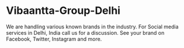 # Vibaantta-Group-Delhi
We are handling various known brands in the industry. For Social media services in Delhi, India call us for a discussion. See your brand on Facebook, Twitter, Instagram and more.
